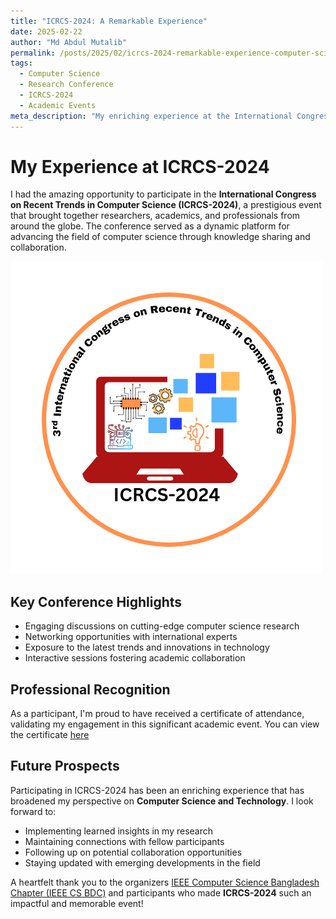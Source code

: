 ```yaml
---
title: "ICRCS-2024: A Remarkable Experience"
date: 2025-02-22
author: "Md Abdul Mutalib"
permalink: /posts/2025/02/icrcs-2024-remarkable-experience-computer-science-research/
tags:
  - Computer Science
  - Research Conference
  - ICRCS-2024
  - Academic Events
meta_description: "My enriching experience at the International Congress on Recent Trends in Computer Science (ICRCS-2024), featuring insights from global researchers and professionals."
---
```

# My Experience at ICRCS-2024

I had the amazing opportunity to participate in the **International Congress on Recent Trends in Computer Science (ICRCS-2024)**, a prestigious event that brought together researchers, academics, and professionals from around the globe. The conference served as a dynamic platform for advancing the field of computer science through knowledge sharing and collaboration.

![ICRCS 2024 Conference](/images/blog/IEEE-CS-BDC/IRCCS-2024.png)
## Key Conference Highlights

- Engaging discussions on cutting-edge computer science research
- Networking opportunities with international experts
- Exposure to the latest trends and innovations in technology
- Interactive sessions fostering academic collaboration

## Professional Recognition

As a participant, I'm proud to have received a certificate of attendance, validating my engagement in this significant academic event. You can view the certificate [here](/files/IEEE-CS-BDC/Participant-ICRCS-2024-Md%20Abdul%20Mutalib.pdf)

## Future Prospects

Participating in ICRCS-2024 has been an enriching experience that has broadened my perspective on **Computer Science and Technology**. I look forward to:

- Implementing learned insights in my research
- Maintaining connections with fellow participants
- Following up on potential collaboration opportunities
- Staying updated with emerging developments in the field

A heartfelt thank you to the organizers [IEEE Computer Science Bangladesh Chapter (IEEE CS BDC)](http://ieeecsbdc.org/)  and participants who made **ICRCS-2024** such an impactful and memorable event!
